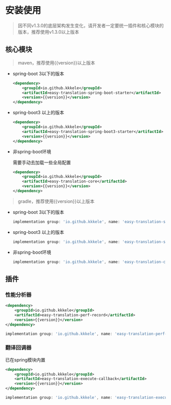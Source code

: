# 安装使用

> 因不同v1.3.0的底层架构发生变化，请开发者一定要统一插件和核心模块的版本，推荐使用v1.3.0以上版本

## 核心模块

> maven，推荐使用{{version}}以上版本

- spring-boot 3以下的版本

  ```xml
  <dependency>
      <groupId>io.github.kkkele</groupId>
      <artifactId>easy-translation-spring-boot-starter</artifactId>
      <version>{{version}}</version>
  </dependency>
  ```

- spring-boot3 以上的版本

  ```xml
  <dependency>
      <groupId>io.github.kkkele</groupId>
      <artifactId>easy-translation-spring-boot3-starter</artifactId>
      <version>{{version}}</version>
  </dependency>
  ```

- 非spring-boot环境

  需要手动去加载一些全局配置

  ```xml
  <dependency>
      <groupId>io.github.kkkele</groupId>
      <artifactId>easy-translation-core</artifactId>
      <version>{{version}}</version>
  </dependency>
  ```


> gradle，推荐使用{{version}}以上版本
>
> 

- spring-boot 3以下的版本

  ```gradle
  implementation group: 'io.github.kkkele', name: 'easy-translation-spring-boot-starter', version: '{{version}}'
  ```

- spring-boot3 以上的版本 

  ```gradle
  implementation group: 'io.github.kkkele', name: 'easy-translation-spring-boot3-starter', version: '{{version}}'
  ```

- 非spring-boot环境

  ```gradle
  implementation group: 'io.github.kkkele', name: 'easy-translation-core', version: '{{version}}'
  ```

  

## 插件

### 性能分析器

```xml
<dependency>
    <groupId>io.github.kkkele</groupId>
    <artifactId>easy-translation-perf-record</artifactId>
    <version>{{version}}</version>
</dependency>
```

```gradle
implementation group: 'io.github.kkkele', name: 'easy-translation-perf-record', version: '{{version}}'
```

### 翻译回调器

已在spring模块内置

```xml
<dependency>
    <groupId>io.github.kkkele</groupId>
    <artifactId>easy-translation-execute-callback</artifactId>
    <version>{{version}}</version>
</dependency>
```

```gradle
implementation group: 'io.github.kkkele', name: 'easy-translation-execute-callback', version: '{{version}}'
```

